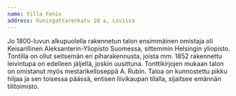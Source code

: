 ```yaml
---
name: Villa Fenix
address: Kuningattarenkatu 10 a, Loviisa
---
```

Jo 1800-luvun alkupuolella rakennetun talon ensimmäinen omistaja oli Keisarillinen Aleksanterin-Yliopisto Suomessa, sittemmin Helsingin yliopisto. Tontilla on ollut seitsemän eri piharakennusta, joista mm. 1852 rakennettu leivintupa on edelleen jäljellä, joskin uusittuna. Tonttikirjojen mukaan talon on omistanut myös mestarikelloseppä A. Rubin. Taloa on kunnostettu pikku hiljaa ja sen toisessa päässä, entisen liivikaupan tilalla, sijaitsee emännän tilitoimisto.